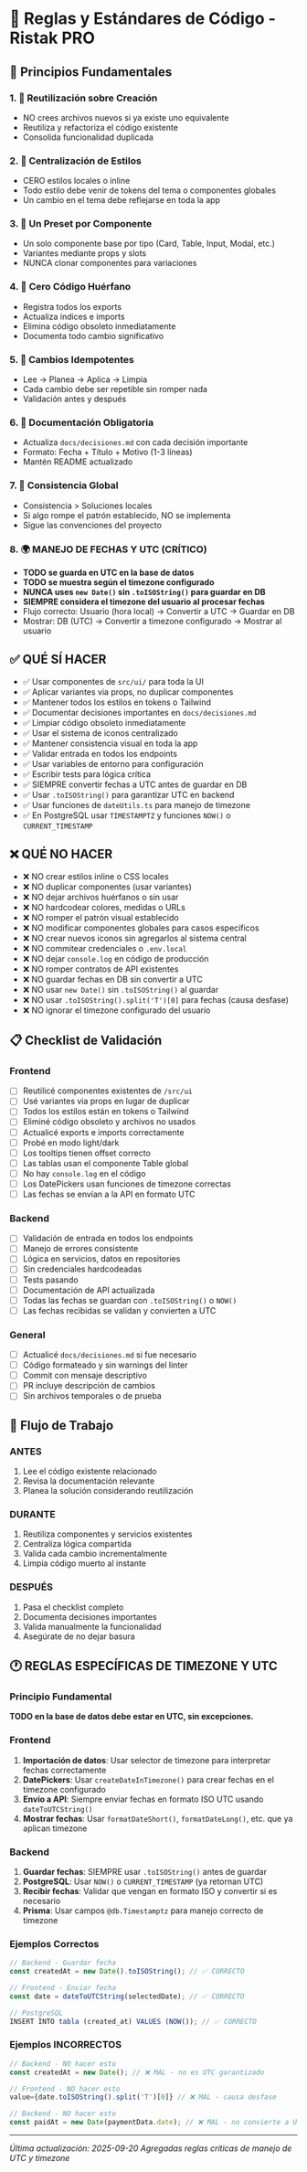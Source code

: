 # 📜 Reglas y Estándares de Código - Ristak PRO

## 🎯 Principios Fundamentales

### 1. 🔄 **Reutilización sobre Creación**
   - NO crees archivos nuevos si ya existe uno equivalente
   - Reutiliza y refactoriza el código existente
   - Consolida funcionalidad duplicada

### 2. 🎨 **Centralización de Estilos**
   - CERO estilos locales o inline
   - Todo estilo debe venir de tokens del tema o componentes globales
   - Un cambio en el tema debe reflejarse en toda la app

### 3. 🧬 **Un Preset por Componente**
   - Un solo componente base por tipo (Card, Table, Input, Modal, etc.)
   - Variantes mediante props y slots
   - NUNCA clonar componentes para variaciones

### 4. 🧿 **Cero Código Huérfano**
   - Registra todos los exports
   - Actualiza índices e imports
   - Elimina código obsoleto inmediatamente
   - Documenta todo cambio significativo

### 5. 🔁 **Cambios Idempotentes**
   - Lee → Planea → Aplica → Limpia
   - Cada cambio debe ser repetible sin romper nada
   - Validación antes y después

### 6. 📝 **Documentación Obligatoria**
   - Actualiza `docs/decisiones.md` con cada decisión importante
   - Formato: Fecha + Título + Motivo (1-3 líneas)
   - Mantén README actualizado

### 7. 🎯 **Consistencia Global**
   - Consistencia > Soluciones locales
   - Si algo rompe el patrón establecido, NO se implementa
   - Sigue las convenciones del proyecto

### 8. 🌍 **MANEJO DE FECHAS Y UTC (CRÍTICO)**
   - **TODO se guarda en UTC en la base de datos**
   - **TODO se muestra según el timezone configurado**
   - **NUNCA uses `new Date()` sin `.toISOString()` para guardar en DB**
   - **SIEMPRE considera el timezone del usuario al procesar fechas**
   - Flujo correcto: Usuario (hora local) → Convertir a UTC → Guardar en DB
   - Mostrar: DB (UTC) → Convertir a timezone configurado → Mostrar al usuario

## ✅ QUÉ SÍ HACER

- ✅ Usar componentes de `src/ui/` para toda la UI
- ✅ Aplicar variantes via props, no duplicar componentes
- ✅ Mantener todos los estilos en tokens o Tailwind
- ✅ Documentar decisiones importantes en `docs/decisiones.md`
- ✅ Limpiar código obsoleto inmediatamente
- ✅ Usar el sistema de iconos centralizado
- ✅ Mantener consistencia visual en toda la app
- ✅ Validar entrada en todos los endpoints
- ✅ Usar variables de entorno para configuración
- ✅ Escribir tests para lógica crítica
- ✅ SIEMPRE convertir fechas a UTC antes de guardar en DB
- ✅ Usar `.toISOString()` para garantizar UTC en backend
- ✅ Usar funciones de `dateUtils.ts` para manejo de timezone
- ✅ En PostgreSQL usar `TIMESTAMPTZ` y funciones `NOW()` o `CURRENT_TIMESTAMP`

## ❌ QUÉ NO HACER

- ❌ NO crear estilos inline o CSS locales
- ❌ NO duplicar componentes (usar variantes)
- ❌ NO dejar archivos huérfanos o sin usar
- ❌ NO hardcodear colores, medidas o URLs
- ❌ NO romper el patrón visual establecido
- ❌ NO modificar componentes globales para casos específicos
- ❌ NO crear nuevos iconos sin agregarlos al sistema central
- ❌ NO commitear credenciales o `.env.local`
- ❌ NO dejar `console.log` en código de producción
- ❌ NO romper contratos de API existentes
- ❌ NO guardar fechas en DB sin convertir a UTC
- ❌ NO usar `new Date()` sin `.toISOString()` al guardar
- ❌ NO usar `.toISOString().split('T')[0]` para fechas (causa desfase)
- ❌ NO ignorar el timezone configurado del usuario

## 📋 Checklist de Validación

### Frontend
- [ ] Reutilicé componentes existentes de `/src/ui`
- [ ] Usé variantes via props en lugar de duplicar
- [ ] Todos los estilos están en tokens o Tailwind
- [ ] Eliminé código obsoleto y archivos no usados
- [ ] Actualicé exports e imports correctamente
- [ ] Probé en modo light/dark
- [ ] Los tooltips tienen offset correcto
- [ ] Las tablas usan el componente Table global
- [ ] No hay `console.log` en el código
- [ ] Los DatePickers usan funciones de timezone correctas
- [ ] Las fechas se envían a la API en formato UTC

### Backend
- [ ] Validación de entrada en todos los endpoints
- [ ] Manejo de errores consistente
- [ ] Lógica en servicios, datos en repositories
- [ ] Sin credenciales hardcodeadas
- [ ] Tests pasando
- [ ] Documentación de API actualizada
- [ ] Todas las fechas se guardan con `.toISOString()` o `NOW()`
- [ ] Las fechas recibidas se validan y convierten a UTC

### General
- [ ] Actualicé `docs/decisiones.md` si fue necesario
- [ ] Código formateado y sin warnings del linter
- [ ] Commit con mensaje descriptivo
- [ ] PR incluye descripción de cambios
- [ ] Sin archivos temporales o de prueba

## 🔄 Flujo de Trabajo

### ANTES
1. Lee el código existente relacionado
2. Revisa la documentación relevante
3. Planea la solución considerando reutilización

### DURANTE
1. Reutiliza componentes y servicios existentes
2. Centraliza lógica compartida
3. Valida cada cambio incrementalmente
4. Limpia código muerto al instante

### DESPUÉS
1. Pasa el checklist completo
2. Documenta decisiones importantes
3. Valida manualmente la funcionalidad
4. Asegúrate de no dejar basura

## 🕐 REGLAS ESPECÍFICAS DE TIMEZONE Y UTC

### Principio Fundamental
**TODO en la base de datos debe estar en UTC, sin excepciones.**

### Frontend
1. **Importación de datos**: Usar selector de timezone para interpretar fechas correctamente
2. **DatePickers**: Usar `createDateInTimezone()` para crear fechas en el timezone configurado
3. **Envío a API**: Siempre enviar fechas en formato ISO UTC usando `dateToUTCString()`
4. **Mostrar fechas**: Usar `formatDateShort()`, `formatDateLong()`, etc. que ya aplican timezone

### Backend
1. **Guardar fechas**: SIEMPRE usar `.toISOString()` antes de guardar
2. **PostgreSQL**: Usar `NOW()` o `CURRENT_TIMESTAMP` (ya retornan UTC)
3. **Recibir fechas**: Validar que vengan en formato ISO y convertir si es necesario
4. **Prisma**: Usar campos `@db.Timestamptz` para manejo correcto de timezone

### Ejemplos Correctos
```javascript
// Backend - Guardar fecha
const createdAt = new Date().toISOString(); // ✅ CORRECTO

// Frontend - Enviar fecha
const date = dateToUTCString(selectedDate); // ✅ CORRECTO

// PostgreSQL
INSERT INTO tabla (created_at) VALUES (NOW()); // ✅ CORRECTO
```

### Ejemplos INCORRECTOS
```javascript
// Backend - NO hacer esto
const createdAt = new Date(); // ❌ MAL - no es UTC garantizado

// Frontend - NO hacer esto
value={date.toISOString().split('T')[0]} // ❌ MAL - causa desfase

// Backend - NO hacer esto
const paidAt = new Date(paymentData.date); // ❌ MAL - no convierte a UTC
```

---
*Última actualización: 2025-09-20*
*Agregadas reglas críticas de manejo de UTC y timezone*